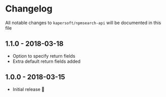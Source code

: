# Changelog

All notable changes to `kapersoft/npmsearch-api` will be documented in this file

## 1.1.0 - 2018-03-18

- Option to specify return fields
- Extra default return fields added

## 1.0.0 - 2018-03-15

- Initial release 🎉
